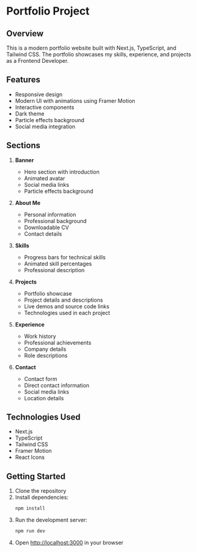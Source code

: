 # Portfolio Project

## Overview
This is a modern portfolio website built with Next.js, TypeScript, and Tailwind CSS. The portfolio showcases my skills, experience, and projects as a Frontend Developer.

## Features
- Responsive design
- Modern UI with animations using Framer Motion
- Interactive components
- Dark theme
- Particle effects background
- Social media integration

## Sections
1. **Banner**
   - Hero section with introduction
   - Animated avatar
   - Social media links
   - Particle effects background

2. **About Me**
   - Personal information
   - Professional background
   - Downloadable CV
   - Contact details

3. **Skills**
   - Progress bars for technical skills
   - Animated skill percentages
   - Professional description

4. **Projects**
   - Portfolio showcase
   - Project details and descriptions
   - Live demos and source code links
   - Technologies used in each project

5. **Experience**
   - Work history
   - Professional achievements
   - Company details
   - Role descriptions

6. **Contact**
   - Contact form
   - Direct contact information
   - Social media links
   - Location details
## Technologies Used
- Next.js
- TypeScript
- Tailwind CSS
- Framer Motion
- React Icons

## Getting Started
1. Clone the repository
2. Install dependencies:
   ```bash
   npm install
   ```
3. Run the development server:
   ```bash
   npm run dev
   ```
4. Open [http://localhost:3000](http://localhost:3000) in your browser





